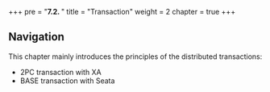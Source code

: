 +++
pre = "<b>7.2. </b>"
title = "Transaction"
weight = 2
chapter = true
+++

## Navigation

This chapter mainly introduces the principles of the distributed transactions:

* 2PC transaction with XA
* BASE transaction with Seata
